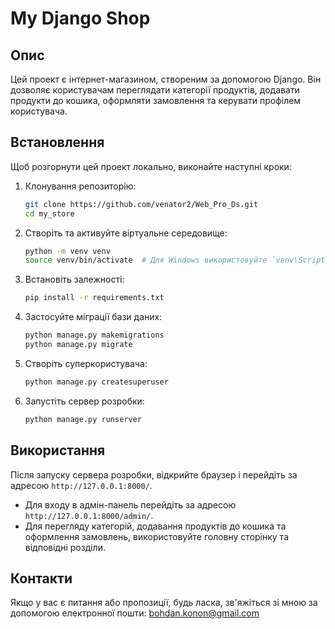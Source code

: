 # My Django Shop

## Опис
Цей проект є інтернет-магазином, створеним за допомогою Django. Він дозволяє користувачам переглядати категорії продуктів, додавати продукти до кошика, оформляти замовлення та керувати профілем користувача.

## Встановлення
Щоб розгорнути цей проект локально, виконайте наступні кроки:

1. Клонування репозиторію:
    ```sh
    git clone https://github.com/venator2/Web_Pro_Ds.git
    cd my_store
    ```

2. Створіть та активуйте віртуальне середовище:
    ```sh
    python -m venv venv
    source venv/bin/activate  # Для Windows використовуйте `venv\Scripts\activate`
    ```

3. Встановіть залежності:
    ```sh
    pip install -r requirements.txt
    ```

4. Застосуйте міграції бази даних:
    ```sh
    python manage.py makemigrations
    python manage.py migrate
    ```

5. Створіть суперкористувача:
    ```sh
    python manage.py createsuperuser
    ```

6. Запустіть сервер розробки:
    ```sh
    python manage.py runserver
    ```

## Використання
Після запуску сервера розробки, відкрийте браузер і перейдіть за адресою `http://127.0.0.1:8000/`. 

- Для входу в адмін-панель перейдіть за адресою `http://127.0.0.1:8000/admin/`.
- Для перегляду категорій, додавання продуктів до кошика та оформлення замовлень, використовуйте головну сторінку та відповідні розділи.

## Контакти
Якщо у вас є питання або пропозиції, будь ласка, зв'яжіться зі мною за допомогою електронної пошти: bohdan.konon@gmail.com
